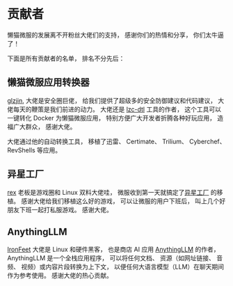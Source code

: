 # 贡献者
懒猫微服的发展离不开粉丝大佬们的支持， 感谢你们的热情和分享， 你们太牛逼了！

下面是所有贡献者的名单， 排名不分先后：

## 懒猫微服应用转换器
[glzjin](https://x.com/glzjin), 大佬是安全圈巨佬， 给我们提供了超级多的安全防御建议和代码建议， 大佬每天的鞭策是我们前进的动力。 大佬还是 [lzc-dtl](https://github.com/glzjin/lzc-dtl) 工具的作者， 这个工具可以一键转化 Docker 为懒猫微服应用， 特别方便广大开发者折腾各种好玩应用， 造福广大群众， 感谢大佬。

大佬通过他的自动转换工具， 移植了迅雷、 Certimate、 Trilium、 Cyberchef、 RevShells 等应用。

## 异星工厂
[rex](https://x.com/RetroCN_Shop) 老板是游戏圈和 Linux 双料大佬哇， 微服收到第一天就搞定了[异星工厂](https://gitee.com/trexguo/lzc-factorio-server) 的移植。 感谢大佬给我们移植这么好的游戏， 可以让微服的用户下班后， 叫上几个好朋友下班一起打私服游戏。 感谢大佬。

## AnythingLLM
[IronFeet](https://x.com/ironfeet) 大佬是 Linux 和硬件黑客， 也是商店 AI 应用 [AnythingLLM](https://lazycat.cloud/appstore/%2Fshop%2Fdetail%2Fme.ironfeet.app.anythingllm) 的作者， AnythingLLM 是一个全栈应用程序， 可以将任何文档、 资源（如网址链接、 音频、 视频）或内容片段转换为上下文， 以便任何大语言模型（LLM）在聊天期间作为参考使用。 感谢大佬的热心贡献。